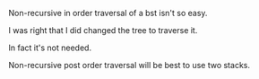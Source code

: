 Non-recursive in order traversal of a bst isn't so easy.

I was right that I did changed the tree to traverse it.

In fact it's not needed.

Non-recursive post order traversal will be best to use two stacks.
